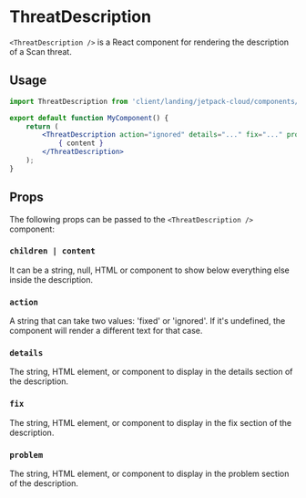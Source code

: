 # ThreatDescription

`<ThreatDescription />` is a React component for rendering the description of a Scan threat.

## Usage

```jsx
import ThreatDescription from 'client/landing/jetpack-cloud/components/threat-description';

export default function MyComponent() {
	return (
		<ThreatDescription action="ignored" details="..." fix="..." problem="...">
			{ content }
		</ThreatDescription>
	);
}
```

## Props

The following props can be passed to the `<ThreatDescription />` component:

### `children | content`

It can be a string, null, HTML or component to show below everything else inside the description.

### `action`

A string that can take two values: 'fixed' or 'ignored'. If it's undefined, the component will render a different text for that case.

### `details`

The string, HTML element, or component to display in the details section of the description.

### `fix`

The string, HTML element, or component to display in the fix section of the description.

### `problem`

The string, HTML element, or component to display in the problem section of the description.
